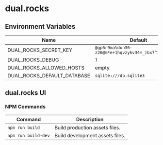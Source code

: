 # dual.rocks

## Environment Variables

| Name | Default |
|--|--|
| DUAL_ROCKS_SECRET_KEY | `@gp6r9ma%dun36-z26@m*e+1hqvzykv34=_)bx7^i9#!z@x3kf` |
| DUAL_ROCKS_DEBUG | `1` |
| DUAL_ROCKS_ALLOWED_HOSTS | empty |
| DUAL_ROCKS_DEFAULT_DATABASE | `sqlite:///db.sqlite3` |

## dual.rocks UI

### NPM Commands

| Command | Description |
|--|--|
| `npm run build` | Build production assets files. |
| `npm run build-dev` | Build development assets files. |
